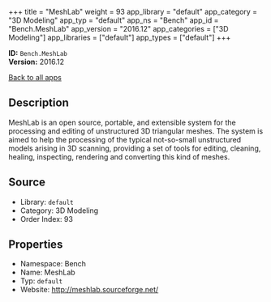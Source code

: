 ﻿+++
title = "MeshLab"
weight = 93
app_library = "default"
app_category = "3D Modeling"
app_typ = "default"
app_ns = "Bench"
app_id = "Bench.MeshLab"
app_version = "2016.12"
app_categories = ["3D Modeling"]
app_libraries = ["default"]
app_types = ["default"]
+++

**ID:** `Bench.MeshLab`  
**Version:** 2016.12  
<!--more-->

[Back to all apps](/apps/)

## Description
MeshLab is an open source, portable, and extensible system for the processing
and editing of unstructured 3D triangular meshes.
The system is aimed to help the processing of the typical not-so-small
unstructured models arising in 3D scanning, providing a set of tools for editing,
cleaning, healing, inspecting, rendering and converting this kind of meshes.

## Source

* Library: `default`
* Category: 3D Modeling
* Order Index: 93

## Properties

* Namespace: Bench
* Name: MeshLab
* Typ: `default`
* Website: <http://meshlab.sourceforge.net/>

